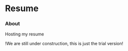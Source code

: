 # Resume

### About

<p>Hosting my resume</p>

<p>!We are still under construction, this is just the trial version!</p>
